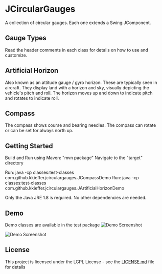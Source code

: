 # JCircularGauges

A collection of circular gauges.  Each one extends a Swing JComponent. 

## Gauge Types

Read the header comments in each class for details on how to use and customize.

## Artificial Horizon
Also known as an attitude gauge / gyro horizon.  These are typically seen in aircraft.
They display land with a horizon and sky, visually depicting the vehicle's pitch and roll.  The horizon moves up and down
to indicate pitch and rotates to indicate roll.


## Compass
The compass shows course and bearing needles.  The compass can rotate or can be set for always north up.


## Getting Started

Build and Run using Maven:  "mvn package"
Navigate to the "target" directory

Run: java -cp classes:test-classes com.github.kkieffer.jcirculargauges.JCompassDemo 
Run: java -cp classes:test-classes com.github.kkieffer.jcirculargauges.JArtificialHorizonDemo

Only the Java JRE 1.8 is required.  No other dependencies are needed.

## Demo

Demo classes are available in the test package
![Demo Screenshot](https://github.com/kkieffer/jCircularGauges/blob/master/artificialHorizonExample.jpg "Demo Screenshot")

![Demo Screenshot](https://github.com/kkieffer/jCircularGauges/blob/master/compassExample.jpg "Demo Screenshot")

## License

This project is licensed under the LGPL License - see the [LICENSE.md](LICENSE.md) file for details

